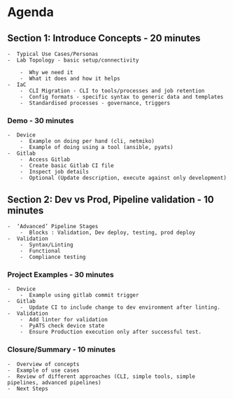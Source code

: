 
# Agenda

## Section 1: Introduce Concepts - 20 minutes

    -  Typical Use Cases/Personas
    -  Lab Topology - basic setup/connectivity

        -  Why we need it
        -  What it does and how it helps
    -  IaC
        -  CLI Migration - CLI to tools/processes and job retention
        -  Config formats - specific syntax to generic data and templates
        -  Standardised processes - governance, triggers

### Demo - 30 minutes

    -  Device
        -  Example on doing per hand (cli, netmiko)
        -  Example of doing using a tool (ansible, pyats)
    -  Gitlab
        -  Access Gitlab
        -  Create basic Gitlab CI file
        -  Inspect job details
        -  Optional (Update description, execute against only development)

## Section 2: Dev vs Prod, Pipeline validation - 10 minutes

    -  ‘Advanced’ Pipeline Stages
        -  Blocks : Validation, Dev deploy, testing, prod deploy
    -  Validation
        -  Syntax/Linting
        -  Functional
        -  Compliance testing

### Project Examples - 30 minutes

    -  Device
        -  Example using gitlab commit trigger
    -  Gitlab
        -  Update CI to include change to dev environment after linting.
    -  Validation
        -  Add linter for validation
        -  PyATS check device state
        -  Ensure Production execution only after successful test.

### Closure/Summary - 10 minutes

    -  Overview of concepts
    -  Example of use cases
    -  Review of different approaches (CLI, simple tools, simple pipelines, advanced pipelines)
    -  Next Steps
